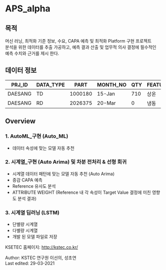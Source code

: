 # APS_alpha
 


## 목적
머신 러닝, 최적화 기준 정보, 수요, CAPA 예측 및 최적화 Platform 구현 프로젝트    
분석을 위한 데이터를 추출 가공하고, 예측 결과 산출 및 업무적 의사 결정에 필수적인 예측 수치와 근거를 제시 한다.   

## 데이터 정보

| PRJ_ID   |  DATA_TYPE | PART | MONTH_NO | QTY  |  FEATURE_1 |  FEATURE_2  | 	FEATURE_3  |	FEATURE_4 | 	FEATURE_5 |
| ------- | ------- | ------- | ------- | ------- | ------- | ------- | ------- | ------- | ------- | 
|  DAESANG  |  TD   | 1000180 | 15-Jan    | 710  | 상온     | 100110100 | B2B | X  | C |
|  DAESANG  |  RD   | 2026375 | 20-Mar     | 0   | 냉동     | 997680140 | B2B | X | A |


## Overview
### 1. AutoML_구현 (Auto_ML)
 - 데이터 속성에 맞는 모델 자동 추천 
### 2. 시계열_구현 (Auto Arima) 및 차분 전처리 & 선형 회귀
 - 시계열 데이터 패턴에 맞는 모델 자동 추천 (Auto Arima)
 - 증감 CAPA 예측 
 - Reference 유사도 분석 
 - ATTRIBUTE WEIGHT  (Reference 내 각 속성이 Target Value 결정에 미친 영향도 분석 결과)
### 3. 시계열 딥러닝 (LSTM)
 - 단별량 시계열
 - 다별량 시계열
 - 개발 된 모델 파일로 저장 



KSETEC 홈페이지: <http://kstec.co.kr/>   
   
      
     
     

Author: KSTEC 연구원 이선의, 성초연     
Last edited: 29-03-2021
